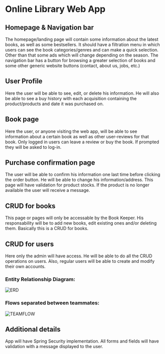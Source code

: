 # Online Library Web App

## Homepage & Navigation bar
The homepage/landing page will contain some information about the latest books, as well as some bestsellers. It should have a filtration menu in which users can see the book categories/genres and can make a quick selection. Other than that some ads which will change depending on the season. 
The navigation bar has a button for browsing a greater selection of books and some other generic website buttons (contact, about us, jobs, etc.)

## User Profile
Here the user will be able to see, edit, or delete his information. He will also be able to see a buy history with each acquisition containing the product/products and date it was purchased on. 

## Book page
Here the user, or anyone visiting the web app, will be able to see information about a certain book as well as other user-reviews for that book. Only logged in users can leave a review or buy the book. If prompted they will be asked to log-in. 

## Purchase confirmation page
The user will be able to confirm his information one last time before clicking the order button. He will be able to change his information/address. This page will have validation for product stocks. If the product is no longer available the user will receive a message.

## CRUD for books
This page or pages will only be accessable by the Book Keeper. His responsability will be to add new books, edit existing ones and/or deleting them. Basically this is a CRUD for books.

## CRUD for users 
Here only the admin will have access. He will be able to do all the CRUD operations on users. Also, regular users will be able to create and modify their own accounts.

### Entity Relationship Diagram:
![ERD](https://i.imgur.com/zCyJtup.png)

### Flows separated between teammates:
![TEAMFLOW](https://i.imgur.com/t7yTjv0.png)

## Additional details
App will have Spring Security implementation. All forms and fields will have validation with a message displayed to the user.
